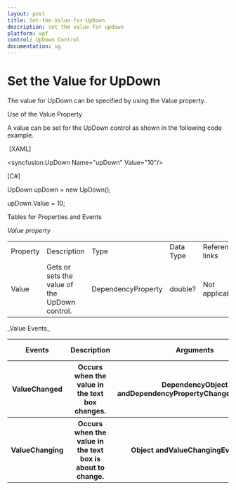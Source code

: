```yaml
---
layout: post
title: Set-the-Value-for-UpDown
description: set the value for updown 
platform: wpf
control: UpDown Control
documentation: ug
---
```


# Set the Value for UpDown 

The value for UpDown can be specified by using the Value property.

Use of the Value Property

A value can be set for the UpDown control as shown in the following code example.

 [XAML]

&lt;syncfusion:UpDown Name="upDown" Value="10"/&gt;



[C#]

UpDown upDown = new UpDown();

upDown.Value = 10;



Tables for Properties and Events

 _Value property_

<table>
<tr>
<td>
Property</td><td>
Description</td><td>
Type</td><td>
Data Type</td><td>
Reference links</td></tr>
<tr>
<td>
Value</td><td>
Gets or sets the value of the UpDown control.</td><td>
DependencyProperty</td><td>
double?</td><td>
Not applicable.</td></tr>
</table>
_Value Events_

<table>
<tr>
<th>
Events</th><th>
Description</th><th>
Arguments</th><th>
Type</th><th>
Reference Link</th></tr>
<tr>
<th>
ValueChanged</th><th>
Occurs when the value in the text box changes.</th><th>
DependencyObject andDependencyPropertyChangedEventArgs.</th><th>
PropertyChangedCallback</th><th>
Not applicable.</th></tr>
<tr>
<th>
ValueChanging</th><th>
Occurs when the value in the text box is about to change.</th><th>
Object andValueChangingEventArgs.</th><th>
ValueChangingEventHandler</th><th>
Not applicable.</th></tr>
</table>


